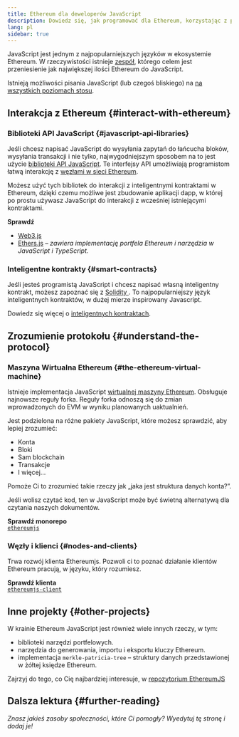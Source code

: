 ```yaml
---
title: Ethereum dla deweloperów JavaScript
description: Dowiedz się, jak programować dla Ethereum, korzystając z projektów i narzędzi opartych na JavaScript.
lang: pl
sidebar: true
---
```


JavaScript jest jednym z najpopularniejszych języków w ekosystemie Ethereum. W rzeczywistości istnieje [zespół](https://github.com/ethereumjs), którego celem jest przeniesienie jak największej ilości Ethereum do JavaScript.

Istnieją możliwości pisania JavaScript (lub czegoś bliskiego) na [na wszystkich poziomach stosu](/developers/docs/ethereum-stack/).

## Interakcja z Ethereum {#interact-with-ethereum}

### Biblioteki API JavaScript {#javascript-api-libraries}

Jeśli chcesz napisać JavaScript do wysyłania zapytań do łańcucha bloków, wysyłania transakcji i nie tylko, najwygodniejszym sposobem na to jest użycie [biblioteki API JavaScript](/developers/docs/apis/javascript/). Te interfejsy API umożliwiają programistom łatwą interakcję z [węzłami w sieci Ethereum](/developers/docs/nodes-and-clients/).

Możesz użyć tych bibliotek do interakcji z inteligentnymi kontraktami w Ethereum, dzięki czemu możliwe jest zbudowanie aplikacji dapp, w której po prostu używasz JavaScript do interakcji z wcześniej istniejącymi kontraktami.

**Sprawdź**

- [Web3.js](https://web3js.readthedocs.io/)
- [Ethers.js](https://docs.ethers.io/) _– zawiera implementację portfela Ethereum i narzędzia w JavaScript i TypeScript._

### Inteligentne kontrakty {#smart-contracts}

Jeśli jesteś programistą JavaScript i chcesz napisać własną inteligentny kontrakt, możesz zapoznać się z [Solidity ](https://solidity.readthedocs.io). To najpopularniejszy język inteligentnych kontraktów, w dużej mierze inspirowany Javascript.

Dowiedz się więcej o [inteligentnych kontraktach](/developers/docs/smart-contracts/).

## Zrozumienie protokołu {#understand-the-protocol}

### Maszyna Wirtualna Ethereum {#the-ethereum-virtual-machine}

Istnieje implementacja JavaScript [wirtualnej maszyny Ethereum](/developers/docs/evm/). Obsługuje najnowsze reguły forka. Reguły forka odnoszą się do zmian wprowadzonych do EVM w wyniku planowanych uaktualnień.

Jest podzielona na różne pakiety JavaScript, które możesz sprawdzić, aby lepiej zrozumieć:

- Konta
- Bloki
- Sam blockchain
- Transakcje
- I więcej...

Pomoże Ci to zrozumieć takie rzeczy jak „jaka jest struktura danych konta?”.

Jeśli wolisz czytać kod, ten w JavaScript może być świetną alternatywą dla czytania naszych dokumentów.

**Sprawdź monorepo**  
[`ethereumjs`](https://github.com/ethereumjs/ethereumjs-vm)

### Węzły i klienci {#nodes-and-clients}

Trwa rozwój klienta Ethereumjs. Pozwoli ci to poznać działanie klientów Ethereum pracują, w języku, który rozumiesz.

**Sprawdź klienta**  
[`ethereumjs-client`](https://github.com/ethereumjs/ethereumjs-client)

## Inne projekty {#other-projects}

W krainie Ethereum JavaScript jest również wiele innych rzeczy, w tym:

- biblioteki narzędzi portfelowych.
- narzędzia do generowania, importu i eksportu kluczy Ethereum.
- implementacja `merkle-patricia-tree` – struktury danych przedstawionej w żółtej księdze Ethereum.

Zajrzyj do tego, co Cię najbardziej interesuje, w [repozytorium EthereumJS](https://github.com/ethereumjs)

## Dalsza lektura {#further-reading}

_Znasz jakieś zasoby społeczności, które Ci pomogły? Wyedytuj tę stronę i dodaj je!_
